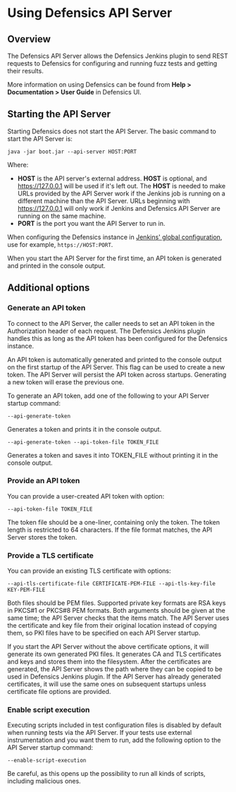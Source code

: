 # Using Defensics API Server

## Overview

The Defensics API Server allows the Defensics Jenkins plugin to send REST requests to Defensics for configuring and running fuzz tests and getting their results.

More information on using Defensics can be found from **Help > Documentation > User Guide** in Defensics UI.

## Starting the API Server

Starting Defensics does not start the API Server. The basic command to start the API Server is:

`java -jar boot.jar --api-server HOST:PORT`

Where:

- **HOST** is the API server's external address. **HOST** is optional, and https://127.0.0.1 will be used if it's left out. The **HOST** is needed to make URLs provided by the API Server work if the Jenkins job is running on a different machine than the API Server. URLs beginning with https://127.0.0.1 will only work if Jenkins and Defensics API Server are running on the same machine.
- **PORT** is the port you want the API Server to run in.

When configuring the Defensics instance in [Jenkins' global configuration](user-guide.md#global-config), use for example, `https://HOST:PORT`.

When you start the API Server for the first time, an API token is generated and printed in the console output.

## Additional options

### Generate an API token

To connect to the API Server, the caller needs to set an API token in the Authorization header of each request. The Defensics Jenkins plugin handles this as long as the API token has been configured for the Defensics instance.

An API token is automatically generated and printed to the console output on the first startup of the API Server. This flag can be used to create a new token. The API Server will persist the API token across startups. Generating a new token will erase the previous one.

To generate an API token, add one of the following to your API Server startup command:

`--api-generate-token` 

Generates a token and prints it in the console output.

`--api-generate-token --api-token-file TOKEN_FILE`

Generates a token and saves it into TOKEN_FILE without printing it in the console output.

### Provide an API token

You can provide a user-created API token with option:

`--api-token-file TOKEN_FILE`

The token file should be a one-liner, containing only the token. The token length is restricted to 64 characters. If the file format matches, the API Server stores the token.

### Provide a TLS certificate

You can provide an existing TLS certificate with options:

`--api-tls-certificate-file CERTIFICATE-PEM-FILE --api-tls-key-file KEY-PEM-FILE`

Both files should be PEM files. Supported private key formats are RSA keys in PKCS#1 or PKCS#8 PEM formats.
Both arguments should be given at the same time; the API Server checks that the items match. The API Server uses the certificate and key file from their original location instead of copying them, so PKI files have to be specified on each API Server startup.

If you start the API Server without the above certificate options, it will generate its own generated PKI files. It generates CA and TLS certificates and keys and stores them into the filesystem. After the certificates are generated, the API Server shows the path where they can be copied to be used in Defensics Jenkins plugin. If the API Server has already generated certificates, it will use the same ones on subsequent startups unless certificate file options are provided.

### Enable script execution

Executing scripts included in test configuration files is disabled by default when running tests via the API Server. If your tests use external instrumentation and you want them to run, add the following option to the API Server startup command:

`--enable-script-execution`

Be careful, as this opens up the possibility to run all kinds of scripts, including malicious ones.
